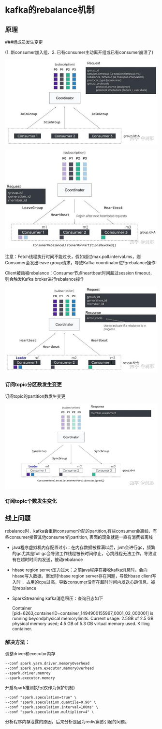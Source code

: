 # kafka的rebalance机制

## 原理

###组成员发生变更

(1. 新consumer加入组、2. 已有consumer主动离开组或已有consumer崩溃了)

![](Images/22.jpeg)

![](Images/23.jpeg)

注意：Fetch线程执行时间不能过长，假如超过max.poll.interval.ms，则Consumer会发出leave group请求，导致Kafka coordinator进行rebalance操作

Client被动被rebalance：Consumer节点heartbeat时间超过session timeout，则会触发Kafka broker进行rebalance操作

![](Images/24.jpeg)

### 订阅topic分区数发生变更

订阅topic的partition数发生变更

![](Images/25.jpeg)


### 订阅topic个数发生变化




## 线上问题

rebalance时，kafka会重新consumer分配的partition,有些consumer会离线，有些consumer接管其他consumer的partition, 表面的现象就是一直有消费者离线

* java程序虚拟机内存配置过小：在内存数据被撑满以后，jvm会进行gc，频繁的gc尤其是full gc会导致工作线程被长时间停止，心跳线程无法工作，导致没有在超时时间内发送，被动rebalance
* hbase region server压力过大：之前java程序在接收kafka消息时，会向hbase写入数据。案发时hbase region server存在问题，导致hbase client写入时 ，占用的cpu过高，导致consumer没有在超时时间内发送心跳信息，被动rebalance
* SparkStreaming kafka消息积压：查询日志如下

	Container [pid=6263,containerID=container_1494900155967_0001_02_000001] is running beyondphysical memorylimits. Current usage: 2.5GB of 2.5 GB physical memory used; 4.5 GB of 5.3 GB virtual memory used. Killing container.  
	
### 解决方法：

调整driver和executor内存

	--conf spark.yarn.driver.memoryOverhead
	--conf spark.yarn.executor.memoryOverhead
	--spark.driver.memroy
	--spark.executor.memory

开启Spark推测执行(仅作为保护机制)

	--conf "spark.speculation=true" \
	--conf "spark.speculation.quantile=0.90" \
	--conf "spark.speculation.interval=100ms" \
	--conf "spark.speculation.multiplier=4" \

分析程序内存泄露的原因，后来分析是因为redis穿透引起的问题。
